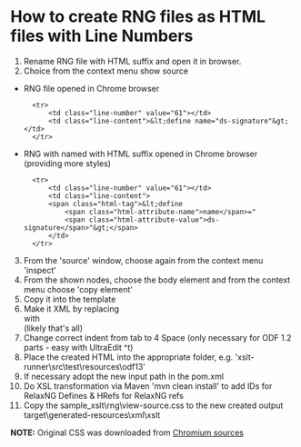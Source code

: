 # How to create RNG files as HTML files with Line Numbers

1. Rename RNG file with HTML suffix and open it in browser.
2. Choice from the context menu show source
* RNG file opened in Chrome browser

        <tr>
            <td class="line-number" value="61"></td>
            <td class="line-content">&lt;define name="ds-signature"&gt;</td>
        </tr>
    
* RNG with named with HTML suffix opened in Chrome browser (providing more styles)

        <tr>
            <td class="line-number" value="61"></td>
            <td class="line-content">
            <span class="html-tag">&lt;define 
                <span class="html-attribute-name">name</span>="
                <span class="html-attribute-value">ds-signature</span>"&gt;</span>
            </td>
        </tr>
    
3. From the 'source' window, choose again from the context menu 'inspect'
2. From the shown nodes, choose the body element and from the context menu choose 'copy element'
3. Copy it into the template
4. Make it XML by replacing <br> with <br/> (likely that's all)
4. Change correct indent from tab to 4 Space (only necessary for ODF 1.2 parts - easy with UltraEdit ^t)
5. Place the created HTML into the appropriate folder, e.g. 'xslt-runner\src\test\resources\odf13'
6. If necessary adopt the new input path in the pom.xml
7. Do XSL transformation via Maven 'mvn clean install' to add IDs for RelaxNG Defines & HRefs for RelaxNG refs 
8. Copy the sample_xslt\rng\view-source.css to the new created output target\generated-resources\xml\xslt

**NOTE:** 
Original CSS was downloaded from [Chromium sources](https://chromium.googlesource.com/chromium/blink/+/72fef91ac1ef679207f51def8133b336a6f6588f/Source/core/css/view-source.css?autodive=0%2F%2F%2F)
